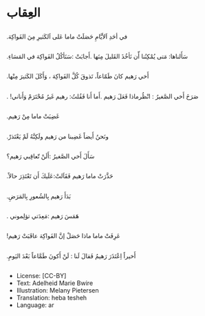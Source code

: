 # العِقاب

##
  .في أحَدِ اَلأيَّامِ حَصَلَتْ ماما عَلى اَلكَثيرِ مِنَ الفَواكِهَ 

##
 .سَأَلناها: مَتى يُمْكِنُنا أّن نَأخُذَ القَليلَ مِنَها
.أَجابَتْ :سَنَأكُلُ الفَواكِهَ في المَسَاءِ 

##
 .أَخي رَهيم كانَ طَمّاعاً، تَذوقَ كُلَّ الفَواكِهَ ، وَأَكَلَ الكَثيرَ مِنْها 

##
 . !صَرَخَ أَخي الصَّغيرُ : انْظُرماذا فَعَلَ رَهيم
 .أَما أَنا  فَقُلتُ: رهيم غَيرُ مُحْتَرَمْ وَأَناني 

##
 .غَضِبَتْ ماما مِنْ رَهيم 

##
 .ونَحنُ أَيضاً غَضِبنا من رَهيم ولَكِنَّهُ لَمْ يَعْتَذرْ 

##
  سَأَلَ أَخي الصَّغيرُ :أَلَنْ تّعاقِبي رَهيم؟

##
.حَذَّرَتْ ماما رَهيم فَقَاَلتْ:عَلَيكَ أَن تَعْتَذِرَ حالاً

##
 .بَدَأَ رَهيم بِالشُعورِ بِالمَرَضِ

##
 . هَمَسَ رَهيم :مَعِدَتي تؤلِموني 

##
 !عَرِفَتْ ماما ماذا حَصَلْ إنَّ الفَواكِهَ عاقَبَتْ رَهيم

##
 .أَخيراً اِعْتَذَرَ رَهيمُ فَقالَ لَنا : لَنْ أَكونَ طَمَّاعاً بَعْدَ اليَومِ

##
* License: [CC-BY]
* Text: Adelheid Marie Bwire
* Illustration: Melany Pietersen
* Translation: heba tesheh
* Language: ar

